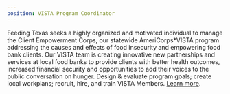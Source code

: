 ```yaml
---
position: VISTA Program Coordinator
---
```

Feeding Texas seeks a highly organized and motivated individual to manage the Client Empowerment Corps, our statewide AmeriCorps*VISTA program addressing the causes and effects of food insecurity and empowering food bank clients. Our VISTA team is creating innovative new partnerships and services at local food banks to provide clients with better health outcomes, increased financial security and opportunities to add their voices to the public conversation on hunger. Design & evaluate program goals; create local workplans; recruit, hire, and train VISTA Members. [Learn more](https://s3-us-west-2.amazonaws.com/assets.feedingtexas.org/pdf/VISTA_Program_Coordinator_Position.pdf).
